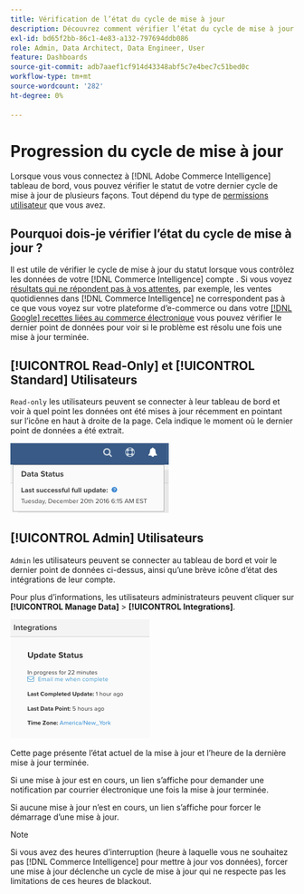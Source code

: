```yaml
---
title: Vérification de l’état du cycle de mise à jour
description: Découvrez comment vérifier l’état du cycle de mise à jour.
exl-id: bd65f2bb-86c1-4e83-a132-797694ddb086
role: Admin, Data Architect, Data Engineer, User
feature: Dashboards
source-git-commit: adb7aaef1cf914d43348abf5c7e4bec7c51bed0c
workflow-type: tm+mt
source-wordcount: '282'
ht-degree: 0%

---
```


# Progression du cycle de mise à jour

Lorsque vous vous connectez à [!DNL Adobe Commerce Intelligence] tableau de bord, vous pouvez vérifier le statut de votre dernier cycle de mise à jour de plusieurs façons. Tout dépend du type de [permissions utilisateur](../administrator/user-management/user-management.md) que vous avez.

## Pourquoi dois-je vérifier l’état du cycle de mise à jour ?

Il est utile de vérifier le cycle de mise à jour du statut lorsque vous contrôlez les données de votre [!DNL Commerce Intelligence] compte . Si vous voyez [résultats qui ne répondent pas à vos attentes](../data-analyst/data-warehouse-mgr/data-and-updates-faq.md), par exemple, les ventes quotidiennes dans [!DNL Commerce Intelligence] ne correspondent pas à ce que vous voyez sur votre plateforme d’e-commerce ou dans votre [[!DNL Google] recettes liées au commerce électronique](https://experienceleague.adobe.com/docs/commerce-knowledge-base/kb/troubleshooting/miscellaneous/diagnosing-google-ecommerce-revenue-discrepancies.html) vous pouvez vérifier le dernier point de données pour voir si le problème est résolu une fois une mise à jour terminée.

## [!UICONTROL Read-Only] et [!UICONTROL Standard] Utilisateurs

`Read-only` les utilisateurs peuvent se connecter à leur tableau de bord et voir à quel point les données ont été mises à jour récemment en pointant sur l’icône en haut à droite de la page. Cela indique le moment où le dernier point de données a été extrait.

![](../../mbi/assets/last-success-data.png)

## [!UICONTROL Admin] Utilisateurs

`Admin` les utilisateurs peuvent se connecter au tableau de bord et voir le dernier point de données ci-dessus, ainsi qu’une brève icône d’état des intégrations de leur compte.

Pour plus d’informations, les utilisateurs administrateurs peuvent cliquer sur **[!UICONTROL Manage Data]** > **[!UICONTROL Integrations]**.

![](../../mbi/assets/detail-manage-data-integrations.png)

Cette page présente l’état actuel de la mise à jour et l’heure de la dernière mise à jour terminée.

Si une mise à jour est en cours, un lien s’affiche pour demander une notification par courrier électronique une fois la mise à jour terminée.

Si aucune mise à jour n’est en cours, un lien s’affiche pour forcer le démarrage d’une mise à jour.

>[!NOTE]
>
>Si vous avez des heures d’interruption (heure à laquelle vous ne souhaitez pas [!DNL Commerce Intelligence] pour mettre à jour vos données), forcer une mise à jour déclenche un cycle de mise à jour qui ne respecte pas les limitations de ces heures de blackout.
